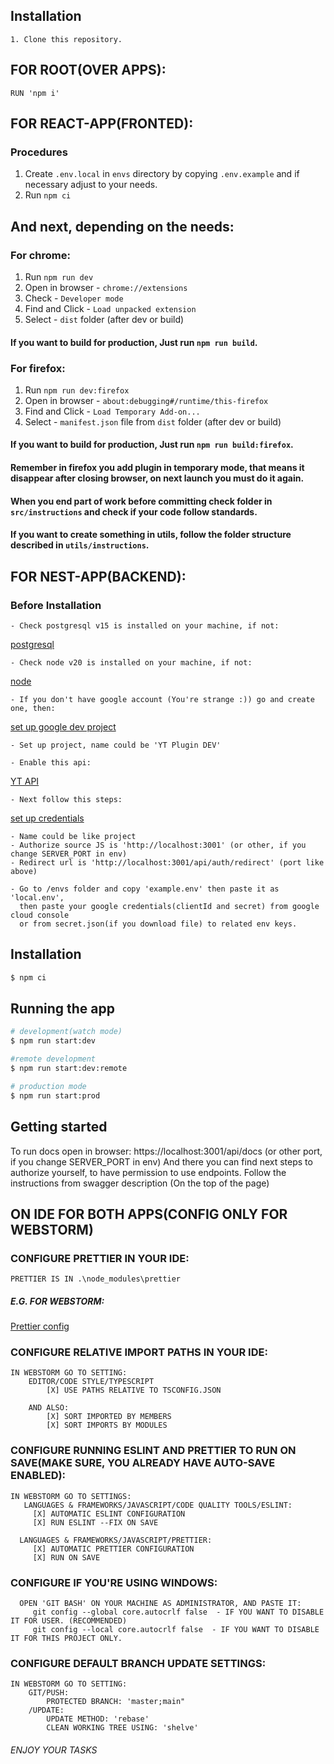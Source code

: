 ## Installation <a name="installation"></a>
    1. Clone this repository.

## FOR ROOT(OVER APPS):
    RUN 'npm i'

## FOR REACT-APP(FRONTED):

### Procedures <a name="procedures"></a>

1. Create `.env.local` in `envs` directory by copying `.env.example` and if necessary adjust to your needs.
2. Run `npm ci`

## And next, depending on the needs:

### For chrome:

1. Run `npm run dev`
2. Open in browser - `chrome://extensions`
3. Check - `Developer mode`
4. Find and Click - `Load unpacked extension`
5. Select - `dist` folder (after dev or build)

#### If you want to build for production, Just run `npm run build`.

### For firefox:

1. Run `npm run dev:firefox`
2. Open in browser - `about:debugging#/runtime/this-firefox`
3. Find and Click - `Load Temporary Add-on...`
4. Select - `manifest.json` file from `dist` folder (after dev or build)

#### If you want to build for production, Just run `npm run build:firefox`.

#### Remember in firefox you add plugin in temporary mode, that means it disappear after closing browser, on next launch you must do it again.

#### When you end part of work before committing check folder in `src/instructions` and check if your code follow standards.

#### If you want to create something in utils, follow the folder structure described in `utils/instructions`.

## FOR NEST-APP(BACKEND):

### Before Installation

    - Check postgresql v15 is installed on your machine, if not: 

[postgresql](https://www.postgresql.org/download/)

    - Check node v20 is installed on your machine, if not:

[node](https://nodejs.org/en/download)

    - If you don't have google account (You're strange :)) go and create one, then:

[set up google dev project](https://console.cloud.google.com/apis/credentials?hl=pl)

    - Set up project, name could be 'YT Plugin DEV'

    - Enable this api:

[YT API](https://console.cloud.google.com/apis/api/youtube.googleapis.com)

    - Next follow this steps:

[set up credentials](https://developers.google.com/identity/protocols/oauth2/web-server?hl=pl#creatingcred)

    - Name could be like project
    - Authorize source JS is 'http://localhost:3001' (or other, if you change SERVER_PORT in env)
    - Redirect url is 'http://localhost:3001/api/auth/redirect' (port like above)

    - Go to /envs folder and copy 'example.env' then paste it as 'local.env',
      then paste your google credentials(clientId and secret) from google cloud console 
      or from secret.json(if you download file) to related env keys.

## Installation

```bash
$ npm ci
```

## Running the app

```bash
# development(watch mode)
$ npm run start:dev

#remote development
$ npm run start:dev:remote

# production mode
$ npm run start:prod
```

## Getting started

To run docs open in browser: https://localhost:3001/api/docs (or other port, if you change SERVER_PORT in env)
And there you can find next steps to authorize yourself, to have permission to use endpoints.
Follow the instructions from swagger description (On the top of the page)

## ON IDE FOR BOTH APPS(CONFIG ONLY FOR WEBSTORM)

### CONFIGURE PRETTIER IN YOUR IDE:

    PRETTIER IS IN .\node_modules\prettier

##### E.G. FOR WEBSTORM:

[Prettier config](https://blog.jetbrains.com/webstorm/2020/07/webstorm-2020-2/)

### CONFIGURE RELATIVE IMPORT PATHS IN YOUR IDE:

    IN WEBSTORM GO TO SETTING:
        EDITOR/CODE STYLE/TYPESCRIPT
            [X] USE PATHS RELATIVE TO TSCONFIG.JSON
         
        AND ALSO:
            [X] SORT IMPORTED BY MEMBERS
            [X] SORT IMPORTS BY MODULES 

### CONFIGURE RUNNING ESLINT AND PRETTIER TO RUN ON SAVE(MAKE SURE, YOU ALREADY HAVE AUTO-SAVE ENABLED):

    IN WEBSTORM GO TO SETTINGS:
       LANGUAGES & FRAMEWORKS/JAVASCRIPT/CODE QUALITY TOOLS/ESLINT:
         [X] AUTOMATIC ESLINT CONFIGURATION
         [X] RUN ESLINT --FIX ON SAVE 

      LANGUAGES & FRAMEWORKS/JAVASCRIPT/PRETTIER:
         [X] AUTOMATIC PRETTIER CONFIGURATION
         [X] RUN ON SAVE

### CONFIGURE IF YOU'RE USING WINDOWS:
      OPEN 'GIT BASH' ON YOUR MACHINE AS ADMINISTRATOR, AND PASTE IT:
         git config --global core.autocrlf false  - IF YOU WANT TO DISABLE IT FOR USER. (RECOMMENDED)
         git config --local core.autocrlf false  - IF YOU WANT TO DISABLE IT FOR THIS PROJECT ONLY.

### CONFIGURE DEFAULT BRANCH UPDATE SETTINGS:

    IN WEBSTORM GO TO SETTING:
        GIT/PUSH:
            PROTECTED BRANCH: 'master;main"
        /UPDATE:
            UPDATE METHOD: 'rebase'
            CLEAN WORKING TREE USING: 'shelve'

###### ENJOY YOUR TASKS
